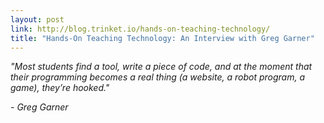 ```yaml
---
layout: post
link: http://blog.trinket.io/hands-on-teaching-technology/
title: "Hands-On Teaching Technology: An Interview with Greg Garner"
---
```


*"Most students find a tool, write a piece of code, and at the moment that their programming becomes a real thing (a website, a robot program, a game), they’re hooked."*

\- *Greg Garner*
